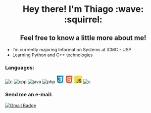 <h1 align="center"> Hey there! I'm Thiago :wave: :squirrel: </h1>
<h2 align="center"> 
   Feel free to know a little more about me!
</h2>

- I’m currently majoring Information Systems at ICMC - USP
- Learning Python and C++ technologies

### Languages:

<p align="left">
  <img src="https://raw.githubusercontent.com/jmnote/z-icons/master/svg/c.svg" alt="c" width="25" height="25"/>
  <img src="https://raw.githubusercontent.com/jmnote/z-icons/master/svg/cpp.svg" alt="cpp" width="25" height="25"/>
  <img src="https://raw.githubusercontent.com/jmnote/z-icons/master/svg/java.svg" alt="java" width="25" height="25"/>
  <img src="https://raw.githubusercontent.com/jmnote/z-icons/master/svg/php.svg" alt="php" width="25" height="25"/>
  <img src="https://raw.githubusercontent.com/devicons/devicon/master/icons/css3/css3-original.svg" alt="css3"  width="25" height="25"/>
  <img src="https://raw.githubusercontent.com/devicons/devicon/master/icons/html5/html5-original.svg" alt="html5"  width="25" height="25"/>
  <img src="https://raw.githubusercontent.com/devicons/devicon/master/icons/javascript/javascript-original.svg" alt="javascript" width="25" height="25"/>
  <img src="https://raw.githubusercontent.com/jmnote/z-icons/master/svg/python.svg" alt="c" width="25" height="25"/>
</p>

### Send me an e-mail:

<p align="center">
 
[![Gmail Badge](https://img.shields.io/badge/-Gmail-c14438?style=flat-square&logo=Gmail&logoColor=white&link=mailto:thiagopdalladea@gmail.com)](mailto:thiagopdalladea@gmail.com)
